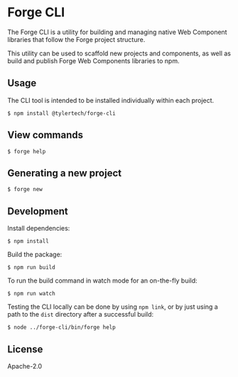 # Forge CLI

The Forge CLI is a utility for building and managing native Web Component libraries that follow the Forge project structure.

This utility can be used to scaffold new projects and components, as well as build and publish Forge Web Components libraries to npm.

## Usage

The CLI tool is intended to be installed individually within each project.

```shell
$ npm install @tylertech/forge-cli
```

## View commands

```shell
$ forge help
```

## Generating a new project

```shell
$ forge new
```

## Development

Install dependencies:

```shell
$ npm install
```

Build the package:

```shell
$ npm run build
```

To run the build command in watch mode for an on-the-fly build:

```shell
$ npm run watch
```

Testing the CLI locally can be done by using `npm link`, or by just using a path to the `dist` directory after a successful build:

```shell
$ node ../forge-cli/bin/forge help
```

## License

Apache-2.0
